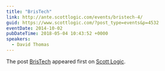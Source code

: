 ```yaml
---
title: "BrisTech"
link: http://ante.scottlogic.com/events/bristech-4/
guid: https://www.scottlogic.com/?post_type=events&p=4532
eventDate: 2014-10-02
pubDateTime: 2018-05-04 10:43:52 +0000
speakers:
  - David Thomas
---
```


<p>The post <a rel="nofollow" href="http://ante.scottlogic.com/events/bristech-4/">BrisTech</a> appeared first on <a rel="nofollow" href="http://ante.scottlogic.com">Scott Logic</a>.</p>